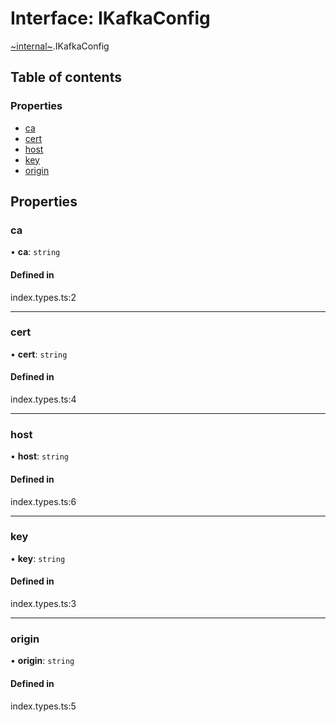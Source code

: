 # Interface: IKafkaConfig

[~internal~](../wiki/~internal~).IKafkaConfig

## Table of contents

### Properties

- [ca](../wiki/~internal~.IKafkaConfig#ca)
- [cert](../wiki/~internal~.IKafkaConfig#cert)
- [host](../wiki/~internal~.IKafkaConfig#host)
- [key](../wiki/~internal~.IKafkaConfig#key)
- [origin](../wiki/~internal~.IKafkaConfig#origin)

## Properties

### ca

• **ca**: `string`

#### Defined in

index.types.ts:2

___

### cert

• **cert**: `string`

#### Defined in

index.types.ts:4

___

### host

• **host**: `string`

#### Defined in

index.types.ts:6

___

### key

• **key**: `string`

#### Defined in

index.types.ts:3

___

### origin

• **origin**: `string`

#### Defined in

index.types.ts:5
